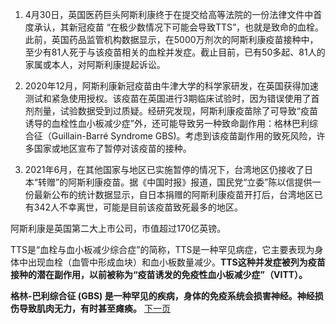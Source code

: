 1. 4月30日，英国医药巨头阿斯利康终于在提交给高等法院的一份法律文件中首度承认，其新冠疫苗 “在极少数情况下可能会导致TTS”，也就是致命的血栓。此前，英国药品监管机构数据显示，在5000万剂次的阿斯利康疫苗接种中，至少有81人死于与该疫苗相关的血栓并发症。截止目前，已有50多起、81人的家属或本人，对阿斯利康提起诉讼。

2. 2020年12月，阿斯利康新冠疫苗由牛津大学的科学家研发，在英国获得加速测试和紧急使用授权。该疫苗在英国进行3期临床试验时，因为错误使用了首剂剂量，试验数据受到过质疑。经研究发现，阿斯利康疫苗除了可导致“疫苗诱导的血栓性血小板减少症”外，还可能导致另一种致命副作用：格林巴利综合征（Guillain-Barré Syndrome GBS)。考虑到该疫苗副作用的致死风险，许多国家或地区宣布了暂停对该疫苗的接种。

3. 2021年6月，在其他国家与地区已实施暂停的情况下，台湾地区仍接收了日本“转赠”的阿斯利康疫苗。据《中国时报》报道，国民党“立委”陈以信提供一份最新公布的统计数据显示，自日本捐赠的阿斯利康疫苗开打后，台湾地区已有342人不幸离世，可能是目前该疫苗致死最多的地区。

阿斯利康是英国第二大上市公司，市值超过170亿英镑。

TTS是“血栓与血小板减少综合症”的简称，TTS是一种罕见病症，它主要表现为身体中出现血栓（血管中形成血块）和血小板数量减少。**TTS这种并发症被列为疫苗接种的潜在副作用，以前被称为“疫苗诱发的免疫性血小板减少症”（VITT）。**

**格林-巴利综合征 (GBS) 是一种罕见的疾病，身体的免疫系统会损害神经。神经损伤导致肌肉无力，有时甚至瘫痪。**
[下一页](休渔期.md)


